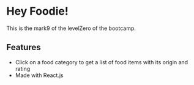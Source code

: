 # Hey Foodie!

This is the mark9 of the levelZero of the bootcamp.

## Features

- Click on a food category to get a list of food items with its origin and rating
- Made with React.js

